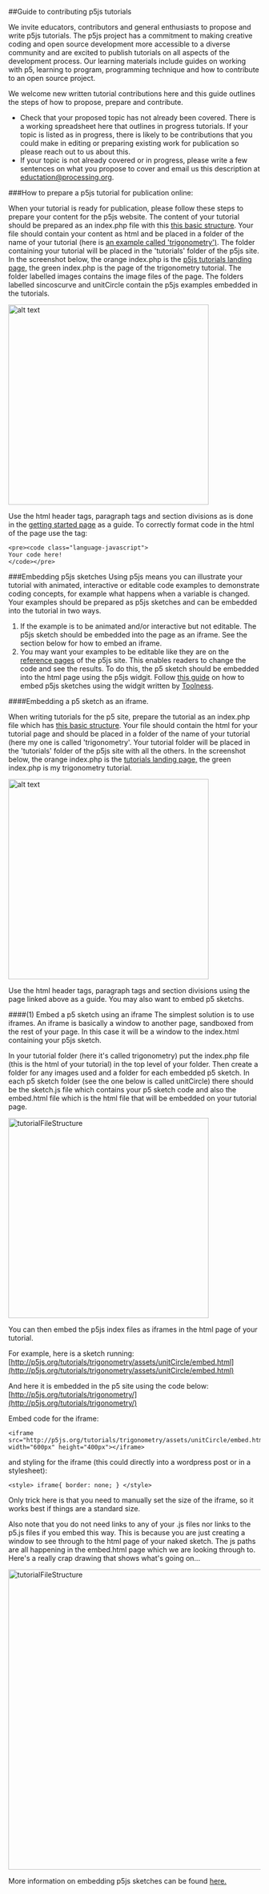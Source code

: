 ##Guide to contributing p5js tutorials

We invite educators, contributors and general enthusiasts to propose and write p5js tutorials. The p5js project has a commitment to making creative coding and open source development more accessible to a diverse community and are excited to publish tutorials on all aspects of the development process. Our learning materials include guides on working with p5, learning to program, programming technique and how to contribute to an open source project. 

We welcome new written tutorial contributions here and this guide outlines the steps of how to propose, prepare and contribute. 

* Check that your proposed topic has not already been covered. There is a working spreadsheet here that outlines in progress tutorials. If your topic is listed as in progress, there is likely to be contributions that you could make in editing or preparing existing work for publication so please reach out to us about this. 
* If your topic is not already covered or in progress, please write a few sentences on what you propose to cover and email us this description at eductation@processing.org. 

###How to prepare a p5js tutorial for publication online:

When your tutorial is ready for publication, please follow these steps to prepare your content for the p5js website. 
The content of your tutorial should be prepared as an index.php file with this [this basic structure](https://github.com/processing/p5.js-website/blob/master/get-started/index.php). Your file should contain your content as html and be placed in a folder of the name of your tutorial (here is [an example called 'trigonometry')](https://github.com/processing/p5.js-website/blob/master/tutorials/trigonometry/index.php). The folder containing your tutorial will be placed in the 'tutorials' folder of the p5js site. In the screenshot below, the orange index.php is the [p5js tutorials landing page,](http://p5js.org/tutorials/) the green index.php is the page of the trigonometry tutorial. The folder labelled images contains the image files of the page. The folders labelled sincoscurve and unitCircle contain the p5js examples embedded in the tutorials.

  <img src="https://github.com/tegacodes/p5.js-education/raw/master/images/_tutorials1.png" alt="alt text" width="400px">


Use the html header tags, paragraph tags and section divisions as is done in the [getting started page](https://github.com/processing/p5.js-website/blob/master/get-started/index.php) as a guide. To correctly format code in the html of the page use the tag: 
```
<pre><code class="language-javascript">   
Your code here!    
</code></pre>    
```
###Embedding p5js sketches 
Using p5js means you can illustrate your tutorial with animated, interactive or editable code examples to demonstrate coding concepts, for example what happens when a variable is changed. Your examples should be prepared as p5js sketches and can be embedded into the tutorial in two ways.  

1. If the example is to be animated and/or interactive but not editable. The p5js sketch should be embedded into the page as an iframe. See the section below for how to embed an iframe.
2. You may want your examples to be editable like they are on the [reference pages](http://p5js.org/reference/#/p5/ellipse) of the p5js site. This enables readers to change the code and see the results. To do this, the p5 sketch should be embedded into the html page using the p5js widgit. Follow [this guide](https://toolness.github.io/p5.js-widget/) on how to embed p5js sketches using the widgit written by [Toolness](https://github.com/toolness).


####Embedding a p5 sketch as an iframe.

When writing tutorials for the p5 site, prepare the tutorial as an index.php file which has [this basic structure](https://github.com/processing/p5.js-website/blob/master/get-started/index.php). Your file should contain the html for your tutorial page and should be placed in a folder of the name of your tutorial (here my one is called 'trigonometry'. Your tutorial folder will be placed in the 'tutorials' folder of the p5js site with all the others. In the screenshot below, the orange index.php is the [tutorials landing page,](http://p5js.org/tutorials/) the green index.php is my trigonometry tutorial.  

  <img src="https://github.com/tegacodes/p5.js-education/raw/master/images/_tutorials1.png" alt="alt text" width="400px">

Use the html header tags, paragraph tags and section divisions using the page linked above as a guide. You may also want to embed p5 sketchs.


####(1) Embed a p5 sketch using an iframe
The simplest solution is to use iframes. An iframe is basically a window to another page, sandboxed from the rest of your page. In this case it will be a window to the index.html containing your p5js sketch. 

In your tutorial folder (here it's called trigonometry) put the index.php file (this is the html of your tutorial) in the top level of your folder. Then create a folder for any images used and a folder for each embedded p5 sketch. In each p5 sketch folder (see the one below is called unitCircle) there should be the sketch.js file which contains your p5 sketch code and also the embed.html file which is the html file that will be embedded on your tutorial page.  

 <img src="https://github.com/tegacodes/p5.js-education/raw/master/images/_tutorialfileStructure.png" alt="tutorialFileStructure" width="400px">

You can then embed the p5js index files as iframes in the html page of your tutorial.  

For example, here is a sketch running:  
[http://p5js.org/tutorials/trigonometry/assets/unitCircle/embed.html](http://p5js.org/tutorials/trigonometry/assets/unitCircle/embed.html)

And here it is embedded in the p5 site using the code below:  
[http://p5js.org/tutorials/trigonometry/](http://p5js.org/tutorials/trigonometry/)

Embed code for the iframe:  

```
<iframe src="http://p5js.org/tutorials/trigonometry/assets/unitCircle/embed.html" width="600px" height="400px"></iframe>
```
and styling for the iframe (this could directly into a wordpress post or in a stylesheet):  

```
<style> iframe{ border: none; } </style>
```
Only trick here is that you need to manually set the size of the iframe, so it works best if things are a standard size.

Also note that you do not need links to any of your .js files nor links to the p5.js files if you embed this way. This is because you are just creating a window to see through to the html page of your naked sketch. The js paths are all happening in the embed.html page which we are looking through to. Here's a really crap drawing that shows what's going on...

 <img src="https://github.com/tegacodes/p5.js-education/raw/master/images/iframe-2.jpg" alt="tutorialFileStructure" width="600px">

More information on embedding p5js sketches can be found [here.](https://github.com/processing/p5.js/wiki/Embedding-p5.js)


